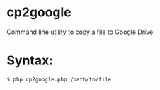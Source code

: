 cp2google
=========

Command line utility to copy a file to Google Drive

Syntax:
======
```
$ php cp2google.php /path/to/file
```
